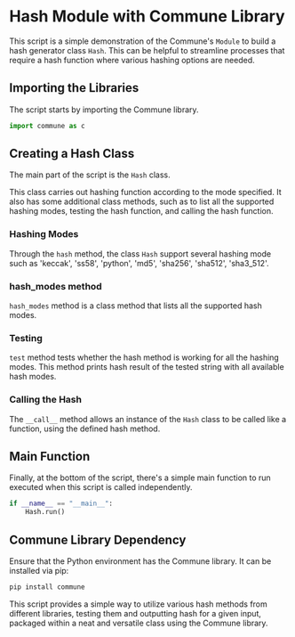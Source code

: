 # Hash Module with Commune Library

This script is a simple demonstration of the Commune's `Module` to build a hash generator class `Hash`. This can be helpful to streamline processes that require a hash function where various hashing options are needed.

## Importing the Libraries
The script starts by importing the Commune library. 

```python
import commune as c
```

## Creating a Hash Class
The main part of the script is the `Hash` class. 

This class carries out hashing function according to the mode specified. It also has some additional class methods, such as to list all the supported hashing modes, testing the hash function, and calling the hash function.

### Hashing Modes 

Through the `hash` method, the class `Hash` support several hashing mode such as 'keccak', 'ss58', 'python', 'md5', 'sha256', 'sha512', 'sha3_512'. 

### hash_modes method
`hash_modes` method is a class method that lists all the supported hash modes.

### Testing
`test` method tests whether the hash method is working for all the hashing modes. This method prints hash result of the tested string with all available hash modes.

### Calling the Hash 

The `__call__` method allows an instance of the `Hash` class to be called like a function, using the defined hash method.


## Main Function
Finally, at the bottom of the script, there's a simple main function to run executed when this script is called independently.

```python
if __name__ == "__main__":
    Hash.run()
```

## Commune Library Dependency

Ensure that the Python environment has the Commune library. It can be installed via pip:

```bash
pip install commune
```

This script provides a simple way to utilize various hash methods from different libraries, testing them and outputting hash for a given input, packaged within a neat and versatile class using the Commune library.